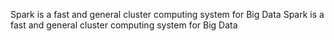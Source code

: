 Spark is a fast and general cluster computing system for Big Data
Spark is a fast and general cluster computing system for Big Data

